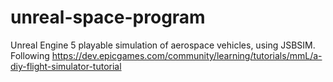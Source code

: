 # unreal-space-program
Unreal Engine 5 playable simulation of aerospace vehicles, using JSBSIM. Following https://dev.epicgames.com/community/learning/tutorials/mmL/a-diy-flight-simulator-tutorial
